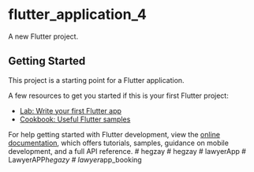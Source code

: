 # flutter_application_4

A new Flutter project.

## Getting Started

This project is a starting point for a Flutter application.

A few resources to get you started if this is your first Flutter project:

- [Lab: Write your first Flutter app](https://docs.flutter.dev/get-started/codelab)
- [Cookbook: Useful Flutter samples](https://docs.flutter.dev/cookbook)

For help getting started with Flutter development, view the
[online documentation](https://docs.flutter.dev/), which offers tutorials,
samples, guidance on mobile development, and a full API reference.
#   h e g z a y  
 #   h e g z a y  
 #   l a w y e r A p p  
 #   L a w y e r A P P _ h e g a z y  
 #   l a w y e r _ a p p _ b o o k i n g  
 